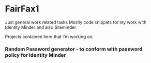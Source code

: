 # FairFax1
Just general work related tasks
Mostly code snippets for my work with Identity Minder and also Siteminder.

Projects contained here that I'm working on.
### Random Password generator - to conform with password policy for Identity Minder
